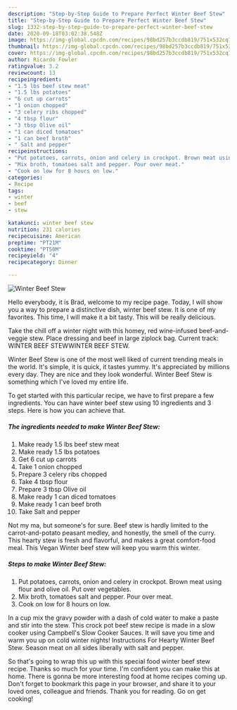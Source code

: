 ```yaml
---
description: "Step-by-Step Guide to Prepare Perfect Winter Beef Stew"
title: "Step-by-Step Guide to Prepare Perfect Winter Beef Stew"
slug: 1332-step-by-step-guide-to-prepare-perfect-winter-beef-stew
date: 2020-09-18T03:02:38.548Z
image: https://img-global.cpcdn.com/recipes/98bd257b3ccdb819/751x532cq70/winter-beef-stew-recipe-main-photo.jpg
thumbnail: https://img-global.cpcdn.com/recipes/98bd257b3ccdb819/751x532cq70/winter-beef-stew-recipe-main-photo.jpg
cover: https://img-global.cpcdn.com/recipes/98bd257b3ccdb819/751x532cq70/winter-beef-stew-recipe-main-photo.jpg
author: Ricardo Fowler
ratingvalue: 3.2
reviewcount: 13
recipeingredient:
- "1.5 lbs beef stew meat"
- "1.5 lbs potatoes"
- "6 cut up carrots"
- "1 onion chopped"
- "3 celery ribs chopped"
- "4 tbsp flour"
- "3 tbsp Olive oil"
- "1 can diced tomatoes"
- "1 can beef broth"
- " Salt and pepper"
recipeinstructions:
- "Put potatoes, carrots, onion and celery in crockpot. Brown meat using flour and olive oil. Put over vegetables."
- "Mix broth, tomatoes salt and pepper. Pour over meat."
- "Cook on low for 8 hours on low."
categories:
- Recipe
tags:
- winter
- beef
- stew

katakunci: winter beef stew 
nutrition: 231 calories
recipecuisine: American
preptime: "PT21M"
cooktime: "PT50M"
recipeyield: "4"
recipecategory: Dinner

---
```



![Winter Beef Stew](https://img-global.cpcdn.com/recipes/98bd257b3ccdb819/751x532cq70/winter-beef-stew-recipe-main-photo.jpg)

Hello everybody, it is Brad, welcome to my recipe page. Today, I will show you a way to prepare a distinctive dish, winter beef stew. It is one of my favorites. This time, I will make it a bit tasty. This will be really delicious.

Take the chill off a winter night with this homey, red wine-infused beef-and-veggie stew. Place dressing and beef in large ziplock bag. Current track: WINTER BEEF STEWWINTER BEEF STEW.

Winter Beef Stew is one of the most well liked of current trending meals in the world. It's simple, it is quick, it tastes yummy. It's appreciated by millions every day. They are nice and they look wonderful. Winter Beef Stew is something which I've loved my entire life.


To get started with this particular recipe, we have to first prepare a few ingredients. You can have winter beef stew using 10 ingredients and 3 steps. Here is how you can achieve that.

<!--inarticleads1-->

##### The ingredients needed to make Winter Beef Stew:

1. Make ready 1.5 lbs beef stew meat
1. Make ready 1.5 lbs potatoes
1. Get 6 cut up carrots
1. Take 1 onion chopped
1. Prepare 3 celery ribs chopped
1. Take 4 tbsp flour
1. Prepare 3 tbsp Olive oil
1. Make ready 1 can diced tomatoes
1. Make ready 1 can beef broth
1. Take  Salt and pepper


Not my ma, but someone&#39;s for sure. Beef stew is hardly limited to the carrot-and-potato peasant medley, and honestly, the smell of the curry. This hearty stew is fresh and flavorful, and makes a great comfort-food meal. This Vegan Winter beef stew will keep you warm this winter. 

<!--inarticleads2-->

##### Steps to make Winter Beef Stew:

1. Put potatoes, carrots, onion and celery in crockpot. Brown meat using flour and olive oil. Put over vegetables.
1. Mix broth, tomatoes salt and pepper. Pour over meat.
1. Cook on low for 8 hours on low.


In a cup mix the gravy powder with a dash of cold water to make a paste and stir into the stew. This crock pot beef stew recipe is made in a slow cooker using Campbell&#39;s Slow Cooker Sauces. It will save you time and warm you up on cold winter nights! Instructions For Hearty Winter Beef Stew. Season meat on all sides liberally with salt and pepper. 

So that's going to wrap this up with this special food winter beef stew recipe. Thanks so much for your time. I'm confident you can make this at home. There is gonna be more interesting food at home recipes coming up. Don't forget to bookmark this page in your browser, and share it to your loved ones, colleague and friends. Thank you for reading. Go on get cooking!
